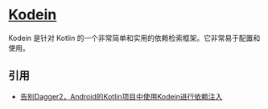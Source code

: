 # [Kodein](https://github.com/Kodein-Framework/Kodein-DI)

Kodein 是针对 Kotlin 的一个非常简单和实用的依赖检索框架。它非常易于配置和使用。

## 引用

- [告别Dagger2，Android的Kotlin项目中使用Kodein进行依赖注入](https://blog.csdn.net/mq2553299/article/details/82258623)